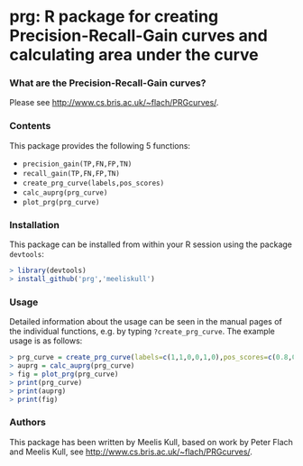 
# prg: R package for creating Precision-Recall-Gain curves and calculating area under the curve

### What are the Precision-Recall-Gain curves?

Please see http://www.cs.bris.ac.uk/~flach/PRGcurves/.

### Contents

This package provides the following 5 functions:
* `precision_gain(TP,FN,FP,TN)`
* `recall_gain(TP,FN,FP,TN)`
* `create_prg_curve(labels,pos_scores)`
* `calc_auprg(prg_curve)`
* `plot_prg(prg_curve)`

### Installation

This package can be installed from within your R session using the package `devtools`:
```R
> library(devtools)
> install_github('prg','meeliskull')
```

### Usage

Detailed information about the usage can be seen in the manual pages of the individual functions, e.g. by typing `?create_prg_curve`.
The example usage is as follows:
```R
> prg_curve = create_prg_curve(labels=c(1,1,0,0,1,0),pos_scores=c(0.8,0.8,0.6,0.4,0.4,0.2))
> auprg = calc_auprg(prg_curve)
> fig = plot_prg(prg_curve)
> print(prg_curve)
> print(auprg)
> print(fig)
```

### Authors

This package has been written by Meelis Kull, based on work by Peter Flach and Meelis Kull, see http://www.cs.bris.ac.uk/~flach/PRGcurves/.

